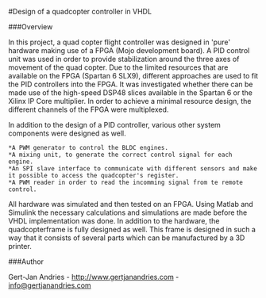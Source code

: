 #Design of a quadcopter controller in VHDL

###Overview

In this project, a quad copter flight controller was designed in 'pure' hardware making use of a FPGA (Mojo development board). A PID control unit was used in order to provide stabilization around the three axes of movement of the quad copter. Due to the limited resources that are available on the FPGA (Spartan 6 SLX9), different approaches are used to fit the PID controllers into the FPGA. It was investigated whether there can be made use of the high-speed DSP48 slices available in the Spartan 6 or the Xilinx IP Core multiplier. In order to achieve a minimal resource design, the different channels of the FPGA were multiplexed.

In addition to the design of a PID controller, various other system components were designed as well. 
	
	*A PWM generator to control the BLDC engines.
	*A mixing unit, to generate the correct control signal for each engine.
	*An SPI slave interface to communicate with different sensors and make it possible to access the quadcopter's register.
	*A PWM reader in order to read the incomming signal from te remote control.

All hardware was simulated and then tested on an FPGA. Using Matlab and Simulink the necessary calculations and simulations are made before the VHDL implementation was done. In addition to the hardware, the quadcopterframe is fully designed as well. This frame is designed in such a way that it consists of several parts which can be manufactured by a 3D printer.


###Author

Gert-Jan Andries - http://www.gertjanandries.com - info@gertjanandries.com
